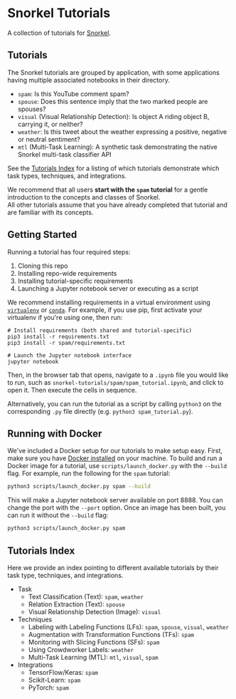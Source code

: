 # Snorkel Tutorials
A collection of tutorials for [Snorkel](http://snorkel.org).

## Tutorials
The Snorkel tutorials are grouped by application, with some applications having multiple associated notebooks in their directory.
* `spam`: Is this YouTube comment spam?
* `spouse`: Does this sentence imply that the two marked people are spouses?
* `visual` (Visual Relationship Detection): Is object A riding object B, carrying it, or neither?
* `weather`: Is this tweet about the weather expressing a positive, negative or neutral sentiment?
* `mtl` (Multi-Task Learning): A synthetic task demonstrating the native Snorkel multi-task classifier API

See the [Tutorials Index](#tutorials-index) for a listing of which tutorials demonstrate which task types, techniques, and integrations.

We recommend that all users **start with the `spam` tutorial** for a gentle introduction to the concepts and classes of Snorkel.  
All other tutorials assume that you have already completed that tutorial and are familiar with its concepts.

## Getting Started
Running a tutorial has four required steps:

1. Cloning this repo
1. Installing repo-wide requirements
1. Installing tutorial-specific requirements
1. Launching a Jupyter notebook server or executing as a script

We recommend installing requirements in a virtual environment using [`virtualenv`](https://virtualenv.pypa.io/en/latest/) or [`conda`](https://docs.conda.io/en/latest/).
For example, if you use pip, first activate your virtualenv if you're using one, then run:
```
# Install requirements (both shared and tutorial-specific)
pip3 install -r requirements.txt
pip3 install -r spam/requirements.txt

# Launch the Jupyter notebook interface
jupyter notebook
```
Then, in the browser tab that opens, navigate to a `.ipynb` file you would like to run, such as `snorkel-tutorials/spam/spam_tutorial.ipynb`, and click to open it. 
Then execute the cells in sequence.

Alternatively, you can run the tutorial as a script by calling `python3` on the corresponding `.py` file directly (e.g. `python3 spam_tutorial.py`).


## Running with Docker
We've included a Docker setup for our tutorials to make setup easy.
First, make sure you have [Docker installed](https://docs.docker.com/install/) on your machine.
To build and run a Docker image for a tutorial, use `scripts/launch_docker.py` with the `--build` flag.
For example, run the following for the `spam` tutorial:

```bash
python3 scripts/launch_docker.py spam --build
```

This will make a Jupyter notebook server available on port 8888.
You can change the port with the `--port` option.
Once an image has been built, you can run it without the `--build` flag:

```bash
python3 scripts/launch_docker.py spam
```

## <a name="tutorials-index"> Tutorials Index </a>
Here we provide an index pointing to different available tutorials by their task type, techniques, and integrations.
* Task
    * Text Classification (Text): `spam`, `weather`
    * Relation Extraction (Text): `spouse`
    * Visual Relationship Detection (Image): `visual`
* Techniques
    * Labeling with Labeling Functions (LFs): `spam`, `spouse`, `visual`, `weather`
    * Augmentation with Transformation Functions (TFs): `spam`
    * Monitoring with Slicing Functions (SFs): `spam`
    * Using Crowdworker Labels: `weather`
    * Multi-Task Learning (MTL): `mtl`, `visual`, `spam`
* Integrations
    * TensorFlow/Keras: `spam`
    * Scikit-Learn: `spam`
    * PyTorch: `spam`
